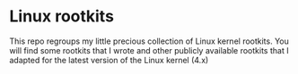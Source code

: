 # Linux rootkits
This repo regroups my little precious collection of Linux kernel rootkits.
You will find some rootkits that I wrote and other publicly available rootkits that I adapted for the latest version of the Linux kernel (4.x)

